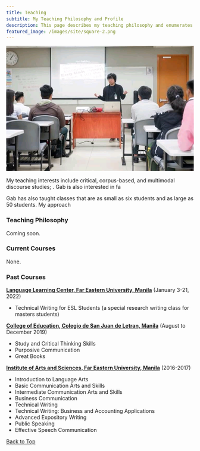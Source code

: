 ```yaml
---
title: Teaching
subtitle: My Teaching Philosophy and Profile
description: This page describes my teaching philosophy and enumerates modules I currently and previously facilitated.
featured_image: /images/site/square-2.png
---
```


![](/images/me/2018feuwe.jpg)

My teaching interests include critical, corpus-based, and multimodal discourse studies; . Gab is also interested in fa

Gab has also taught classes that are as small as six students and as large as 50 students. My approach 

### Teaching Philosophy
Coming soon.

### Current Courses
None.

### Past Courses
[**Language Learning Center, Far Eastern University, Manila**](https://www.feu.edu.ph) (January 3-21, 2022)
* Technical Writing for ESL Students (a special research writing class for masters students)

[**College of Education, Colegio de San Juan de Letran, Manila**](https://www.letran.edu.ph) (August to December 2019)
* Study and Critical Thinking Skills
* Purposive Communication
* Great Books

[**Institute of Arts and Sciences, Far Eastern University, Manila**](https://www.feu.edu.ph) (2016-2017)
* Introduction to Language Arts
* Basic Communication Arts and Skills
* Intermediate Communication Arts and Skills
* Business Communication
* Technical Writing
* Technical Writing: Business and Accounting Applications
* Advanced Expository Writing
* Public Speaking
* Effective Speech Communication

<a href="#" class="button button--large">Back to Top</a>